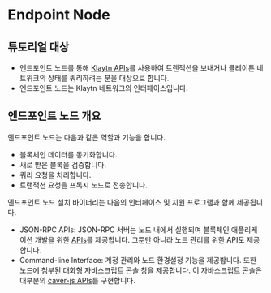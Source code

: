 # Endpoint Node <a id="endpoint-node"></a>

## 튜토리얼 대상 <a id="intended-audience"></a>

- 엔드포인트 노드를 통해 [Klaytn APIs](../../dapp/json-rpc/README.md)를 사용하여 트랜잭션을 보내거나 클레이튼 네트워크의 상태를 쿼리하려는 분을 대상으로 합니다.
- 엔드포인트 노드는 Klaytn 네트워크의 인터페이스입니다.

## 엔드포인트 노드 개요 <a id="endpoint-node-overview"></a>

엔드포인트 노드는 다음과 같은 역할과 기능을 합니다.

- 블록체인 데이터를 동기화합니다.
- 새로 받은 블록을 검증합니다.
- 쿼리 요청을 처리합니다.
- 트랜잭션 요청을 프록시 노드로 전송합니다.

엔드포인트 노드 설치 바이너리는 다음의 인터페이스 및 지원 프로그램과 함께 제공됩니다.

- JSON-RPC APIs: JSON-RPC 서버는 노드 내에서 실행되며 블록체인 애플리케이션 개발을 위한 [APIs](../../dapp/json-rpc/README.md)를 제공합니다. 그뿐만 아니라 노드 관리를 위한 API도 제공합니다.
- Command-line Interface: 계정 관리와 노드 환경설정 기능을 제공합니다. 또한 노드에 첨부된 대화형 자바스크립트 콘솔 창을 제공합니다. 이 자바스크립트 콘솔은 대부분의 [caver-js APIs](../../dapp/sdk/caver-js/README.md)를 구현합니다. 





